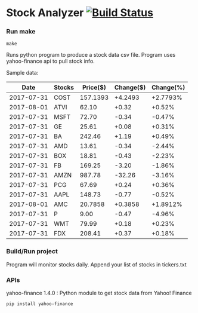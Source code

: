 # Stock Analyzer [![Build Status](https://travis-ci.org/ogoyal/StockAnalyzer.svg?branch=master)](https://travis-ci.org/ogoyal/StockAnalyzer)

### Run make
```
make
```

Runs python program to produce a stock data csv file. Program uses yahoo-finance api to pull stock info.

Sample data:

| Date| Stocks| Price($)| Change($)| Change(%) | 
| --- | --- | --- | --- | ---  | 
| 2017-07-31| COST| 157.1393| +4.2493| +2.7793% | 
| 2017-08-01| ATVI| 62.10| +0.32| +0.52% | 
| 2017-07-31| MSFT| 72.70| -0.34| -0.47% | 
| 2017-07-31| GE| 25.61| +0.08| +0.31% | 
| 2017-07-31| BA| 242.46| +1.19| +0.49% | 
| 2017-07-31| AMD| 13.61| -0.34| -2.44% | 
| 2017-07-31| BOX| 18.81| -0.43| -2.23% | 
| 2017-07-31| FB| 169.25| -3.20| -1.86% | 
| 2017-07-31| AMZN| 987.78| -32.26| -3.16% | 
| 2017-07-31| PCG| 67.69| +0.24| +0.36% | 
| 2017-07-31| AAPL| 148.73| -0.77| -0.52% | 
| 2017-08-01| AMC| 20.7858| +0.3858| +1.8912% | 
| 2017-07-31| P| 9.00| -0.47| -4.96% | 
| 2017-07-31| WMT| 79.99| +0.18| +0.23% | 
| 2017-07-31| FDX| 208.41| +0.37| +0.18% | 

### Build/Run project

Program will monitor stocks daily. Append your list of stocks in tickers.txt

### APIs
yahoo-finance 1.4.0 : Python module to get stock data from Yahoo! Finance

```
pip install yahoo-finance
```

